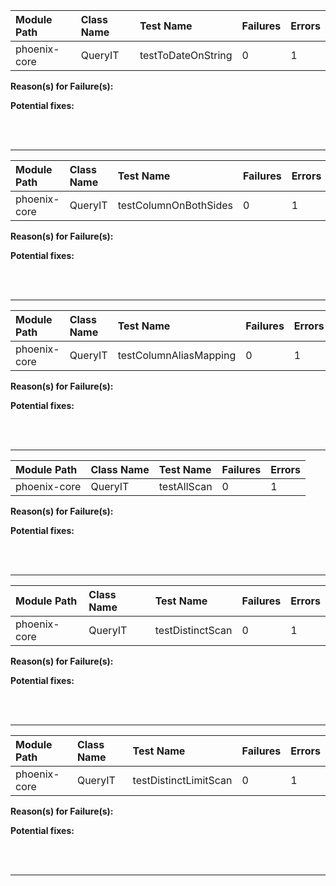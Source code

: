 | Module Path | Class Name | Test Name | Failures | Errors |
| :----------- | :--------- | :-------- | :------- | :----- |
| phoenix-core | QueryIT | testToDateOnString | 0 | 1 |

**Reason(s) for Failure(s):**


**Potential fixes:**









<br><br>
________
| Module Path | Class Name | Test Name | Failures | Errors |
| :----------- | :--------- | :-------- | :------- | :----- |
| phoenix-core | QueryIT | testColumnOnBothSides | 0 | 1 |

**Reason(s) for Failure(s):**


**Potential fixes:**









<br><br>
________
| Module Path | Class Name | Test Name | Failures | Errors |
| :----------- | :--------- | :-------- | :------- | :----- |
| phoenix-core | QueryIT | testColumnAliasMapping | 0 | 1 |

**Reason(s) for Failure(s):**


**Potential fixes:**









<br><br>
________
| Module Path | Class Name | Test Name | Failures | Errors |
| :----------- | :--------- | :-------- | :------- | :----- |
| phoenix-core | QueryIT | testAllScan | 0 | 1 |

**Reason(s) for Failure(s):**


**Potential fixes:**









<br><br>
________
| Module Path | Class Name | Test Name | Failures | Errors |
| :----------- | :--------- | :-------- | :------- | :----- |
| phoenix-core | QueryIT | testDistinctScan | 0 | 1 |

**Reason(s) for Failure(s):**


**Potential fixes:**









<br><br>
________
| Module Path | Class Name | Test Name | Failures | Errors |
| :----------- | :--------- | :-------- | :------- | :----- |
| phoenix-core | QueryIT | testDistinctLimitScan | 0 | 1 |

**Reason(s) for Failure(s):**


**Potential fixes:**









<br><br>
________

